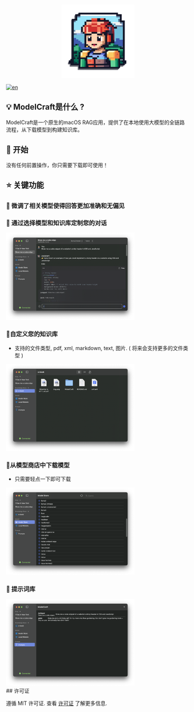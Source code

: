 <div align="center"><img alt="ModelCraft" height="200px" src="./logo.png" /></div>

[![en](https://img.shields.io/badge/lang-English-blue.svg)](./README.md)

## 💡 ModelCraft是什么 ?

ModelCraft是一个原生的macOS RAG应用，提供了在本地使用大模型的全链路流程，从下载模型到构建知识库。

##  🚀  开始

没有任何前置操作，你只需要下载即可使用！

## :star:  关键功能

### 🍩 微调了相关模型使得回答更加准确和无偏见

###  🍔 通过选择模型和知识库定制您的对话

<div>
  <img src="./assets/Screenshot 2024-04-25 at 21.31.54.png" alt="Image 2" style="max-width: 70%;display:inline-block;">
</div>

### 🍞自定义您的知识库

- 支持的文件类型,  pdf, xml, markdown, text, 图片. ( 将来会支持更多的文件类型 )

<div>
  <img src="./assets/Screenshot 2024-04-25 at 21.32.47.png" alt="Image 2" style="max-width: 70%;display:inline-block;">
</div>

### 🍰从模型商店中下载模型

- 只需要轻点一下即可下载

<div>
  <img src="./assets/Screenshot 2024-04-25 at 21.33.36.png" alt="Image 2" style="max-width: 70%;display:inline-block;">
</div>

### 🥜 提示词库

<div>
  <img src="./assets/Screenshot 2024-04-25 at 21.34.17.png" alt="Image 2" style="max-width: 70%;display:inline-block;">
</div>
## 许可证

遵循 MIT 许可证. 查看 [许可证](./LICENSE) 了解更多信息.

